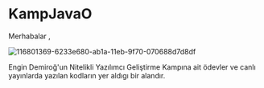 # KampJavaO

Merhabalar , 

![116801369-6233e680-ab1a-11eb-9f70-070688d7d8df](https://user-images.githubusercontent.com/34723256/122552674-43909d00-d03f-11eb-83c5-b903f7056627.jpg)

Engin Demiroğ'un Nitelikli Yazılımcı Geliştirme Kampına ait ödevler ve canlı yayınlarda yazılan kodların yer aldıgı bir alandır.
